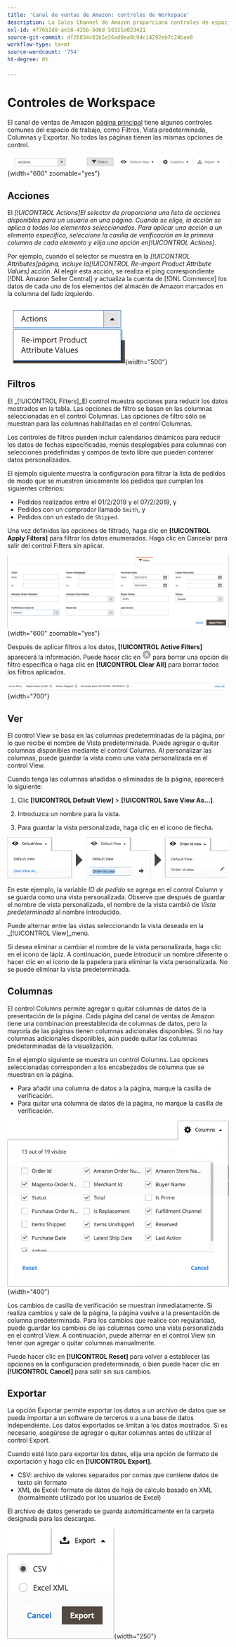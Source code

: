 ```yaml
---
title: 'Canal de ventas de Amazon: controles de Workspace'
description: La Sales Channel de Amazon proporciona controles de espacio de trabajo que ayudan a localizar listados, ver información y aplicar acciones de forma sencilla.
exl-id: 4f76b1d0-ae58-435b-bd6d-50155a023421
source-git-commit: df26834c81b5e26ad0ea8c94c14292eb7c24bae8
workflow-type: tm+mt
source-wordcount: '754'
ht-degree: 0%

---
```


# Controles de Workspace

El canal de ventas de Amazon [página principal](./amazon-sales-channel-home.md) tiene algunos controles comunes del espacio de trabajo, como Filtros, Vista predeterminada, Columnas y Exportar. No todas las páginas tienen las mismas opciones de control.

![ejemplos de control de espacio de trabajo de Sales Channel Amazon](assets/amazon-workspace-controls.png){width="600" zoomable="yes"}

## Acciones

El _[!UICONTROL Actions]_El selector de proporciona una lista de acciones disponibles para un usuario en una página. Cuando se elige, la acción se aplica a todos los elementos seleccionados. Para aplicar una acción a un elemento específico, seleccione la casilla de verificación en la primera columna de cada elemento y elija una opción en_[!UICONTROL Actions]_.

Por ejemplo, cuando el selector se muestra en la _[!UICONTROL Attributes]_página, incluye la_[!UICONTROL Re-import Product Attribute Values]_ acción. Al elegir esta acción, se realiza el ping correspondiente [!DNL Amazon Seller Central] y actualiza la cuenta de [!DNL Commerce] los datos de cada uno de los elementos del almacén de Amazon marcados en la columna del lado izquierdo.

![Ejemplo del menú Acciones](assets/amazon-sales-channel-home-actions-option.png){width="500"}

## Filtros

El _[!UICONTROL Filters]_El control muestra opciones para reducir los datos mostrados en la tabla. Las opciones de filtro se basan en las columnas seleccionadas en el control Columnas. Las opciones de filtro sólo se muestran para las columnas habilitadas en el control Columnas.

Los controles de filtros pueden incluir calendarios dinámicos para reducir los datos de fechas especificadas, menús desplegables para columnas con selecciones predefinidas y campos de texto libre que pueden contener datos personalizados.

El ejemplo siguiente muestra la configuración para filtrar la lista de pedidos de modo que se muestren únicamente los pedidos que cumplan los siguientes criterios:

- Pedidos realizados entre el 01/2/2019 y el 07/2/2019, y
- Pedidos con un comprador llamado `Smith`, y
- Pedidos con un estado de `Shipped`.

Una vez definidas las opciones de filtrado, haga clic en **[!UICONTROL Apply Filters]** para filtrar los datos enumerados. Haga clic en Cancelar para salir del control Filters sin aplicar.

![Ejemplo de control de filtros](assets/workspace-controls-filters.png){width="600" zoomable="yes"}

Después de aplicar filtros a los datos, **[!UICONTROL Active Filters]** aparecerá la información. Puede hacer clic en ![Icono Borrar filtros](assets/x-icon-clear-filters.png) para borrar una opción de filtro específica o haga clic en **[!UICONTROL Clear All]** para borrar todos los filtros aplicados.

![Ejemplo de filtros activos](assets/applied-filters-line.png){width="700"}

## Ver

El control View se basa en las columnas predeterminadas de la página, por lo que recibe el nombre de Vista predeterminada. Puede agregar o quitar columnas disponibles mediante el control Columns. Al personalizar las columnas, puede guardar la vista como una vista personalizada en el control View.

Cuando tenga las columnas añadidas o eliminadas de la página, aparecerá lo siguiente:

1. Clic **[!UICONTROL Default View]** > **[!UICONTROL Save View As...]**.

1. Introduzca un nombre para la vista.

1. Para guardar la vista personalizada, haga clic en el icono de flecha.

![Ver ejemplo de control](assets/workspace-controls-view.png)

En este ejemplo, la variable _ID de pedido_ se agrega en el control Column y se guarda como una vista personalizada. Observe que después de guardar el nombre de vista personalizada, el nombre de la vista cambió de _Vista predeterminada_ al nombre introducido.

Puede alternar entre las vistas seleccionando la vista deseada en la _[!UICONTROL View]_menú.

Si desea eliminar o cambiar el nombre de la vista personalizada, haga clic en el icono de lápiz. A continuación, puede introducir un nombre diferente o hacer clic en el icono de la papelera para eliminar la vista personalizada. No se puede eliminar la vista predeterminada.

## Columnas

El control Columns permite agregar o quitar columnas de datos de la presentación de la página. Cada página del canal de ventas de Amazon tiene una combinación preestablecida de columnas de datos, pero la mayoría de las páginas tienen columnas adicionales disponibles. Si no hay columnas adicionales disponibles, aún puede quitar las columnas predeterminadas de la visualización.

En el ejemplo siguiente se muestra un control Columns. Las opciones seleccionadas corresponden a los encabezados de columna que se muestran en la página.

- Para añadir una columna de datos a la página, marque la casilla de verificación.
- Para quitar una columna de datos de la página, no marque la casilla de verificación.

![Ejemplo de control de columnas](assets/workspace-controls-columns.png){width="400"}

Los cambios de casilla de verificación se muestran inmediatamente. Si realiza cambios y sale de la página, la página vuelve a la presentación de columna predeterminada. Para los cambios que realice con regularidad, puede guardar los cambios de las columnas como una vista personalizada en el control View. A continuación, puede alternar en el control View sin tener que agregar o quitar columnas manualmente.

Puede hacer clic en **[!UICONTROL Reset]** para volver a establecer las opciones en la configuración predeterminada, o bien puede hacer clic en **[!UICONTROL Cancel]** para salir sin sus cambios.

## Exportar

La opción Exportar permite exportar los datos a un archivo de datos que se pueda importar a un software de terceros o a una base de datos independiente. Los datos exportados se limitan a los datos mostrados. Si es necesario, asegúrese de agregar o quitar columnas antes de utilizar el control Export.

Cuando esté listo para exportar los datos, elija una opción de formato de exportación y haga clic en **[!UICONTROL Export]**.

- CSV: archivo de valores separados por comas que contiene datos de texto sin formato
- XML de Excel: formato de datos de hoja de cálculo basado en XML (normalmente utilizado por los usuarios de Excel)

El archivo de datos generado se guarda automáticamente en la carpeta designada para las descargas.

![Control de exportación](assets/workspace-controls-export.png){width="250"}
